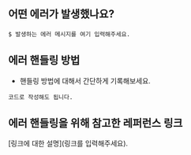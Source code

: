 ## 어떤 에러가 발생했나요?

```
$ 발생하는 에러 메시지를 여기 입력해주세요.
```

## 에러 핸들링 방법

- 핸들링 방법에 대해서 간단하게 기록해보세요.

```
코드로 작성해도 됩니다.
```

## 에러 핸들링을 위해 참고한 레퍼런스 링크

[링크에 대한 설명](링크를 입력해주세요).
